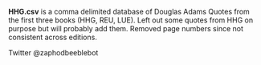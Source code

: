 **HHG.csv** is a comma delimited database of Douglas Adams Quotes from the first three books (HHG, REU, LUE). Left out some quotes from HHG on purpose but will probably add them. Removed page numbers since not consistent across editions.

Twitter @zaphodbeeblebot  
